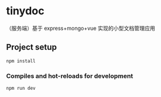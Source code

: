 # tinydoc

（服务端）基于 express+mongo+vue 实现的小型文档管理应用

## Project setup

```
npm install
```

### Compiles and hot-reloads for development

```
npm run dev
```

